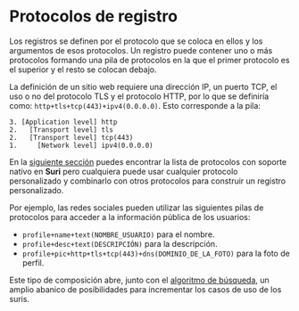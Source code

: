 # Protocolos de registro

Los registros se definen por el protocolo que se coloca en ellos y los argumentos de esos protocolos. Un registro puede
contener uno o más protocolos formando una pila de protocolos en la que el primer protocolo es el superior y el resto se
colocan debajo.

La definición de un sitio web requiere una dirección IP, un puerto TCP, el uso o no del protocolo TLS y el protocolo
HTTP, por lo que
se definiría como: `http+tls+tcp(443)+ipv4(0.0.0.0)`. Esto corresponde a la pila:

```:no-line-numbers
3. [Application level] http
2.   [Transport level] tls
2.   [Transport level] tcp(443)
1.     [Network level] ipv4(0.0.0.0)
```

En la [siguiente sección](/es/protocol/records/protocols/standard) puedes encontrar la lista de protocolos con soporte
nativo en **Suri** pero cualquiera puede usar cualquier protocolo personalizado y combinarlo con otros protocolos para
construir un registro personalizado.

Por ejemplo, las redes sociales pueden utilizar las siguientes pilas de protocolos para acceder a la información pública
de los usuarios:

- `profile+name+text(NOMBRE_USUARIO)` para el nombre.
- `profile+desc+text(DESCRIPCIÓN)` para la descripción.
- `profile+pic+http+tls+tcp(443)+dns(DOMINIO_DE_LA_FOTO)` para la foto de perfil.

Este tipo de composición abre, junto con el [algoritmo de búsqueda](/es/protocol/searching/), un amplio abanico de
posibilidades para incrementar los casos de uso de los suris.